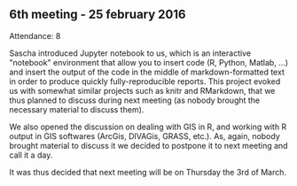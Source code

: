 6th meeting - 25 february 2016
----

Attendance: 8

Sascha introduced Jupyter notebook to us, which is an interactive "notebook" environment that allow you to insert code (R, Python, Matlab, ...) and insert the output of the code in the middle of markdown-formatted text in order to produce quickly fully-reproducible reports. This project evoked us with somewhat similar projects such as knitr and RMarkdown, that we thus planned to discuss during next meeting (as nobody brought the necessary material to discuss them).

We also opened the discussion on dealing with GIS in R, and working with R output in GIS softwares (ArcGis, DIVAGis, GRASS, etc.). As, again, nobody brought material to discuss it we decided to postpone it to next meeting and call it a day.

It was thus decided that next meeting will be on Thursday the 3rd of March.